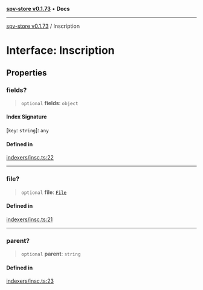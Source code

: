 [**spv-store v0.1.73**](../README.md) • **Docs**

***

[spv-store v0.1.73](../globals.md) / Inscription

# Interface: Inscription

## Properties

### fields?

> `optional` **fields**: `object`

#### Index Signature

 \[`key`: `string`\]: `any`

#### Defined in

[indexers/insc.ts:22](https://github.com/bitcoin-sv/spv-store/blob/9735342843cd2ea4b04983988f1fa98b59c98947/src/indexers/insc.ts#L22)

***

### file?

> `optional` **file**: [`File`](File.md)

#### Defined in

[indexers/insc.ts:21](https://github.com/bitcoin-sv/spv-store/blob/9735342843cd2ea4b04983988f1fa98b59c98947/src/indexers/insc.ts#L21)

***

### parent?

> `optional` **parent**: `string`

#### Defined in

[indexers/insc.ts:23](https://github.com/bitcoin-sv/spv-store/blob/9735342843cd2ea4b04983988f1fa98b59c98947/src/indexers/insc.ts#L23)
